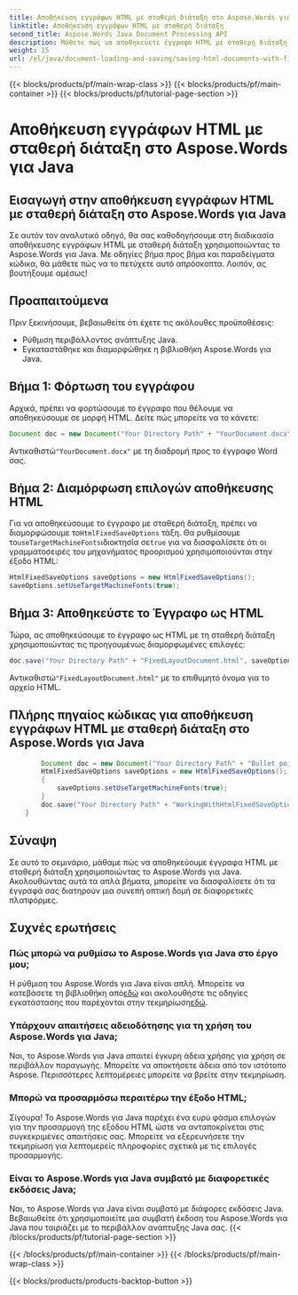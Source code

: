 ```yaml
---
title: Αποθήκευση εγγράφων HTML με σταθερή διάταξη στο Aspose.Words για Java
linktitle: Αποθήκευση εγγράφων HTML με σταθερή διάταξη
second_title: Aspose.Words Java Document Processing API
description: Μάθετε πώς να αποθηκεύετε έγγραφα HTML με σταθερή διάταξη στο Aspose.Words για Java. Ακολουθήστε τον βήμα προς βήμα οδηγό μας για απρόσκοπτη μορφοποίηση εγγράφων.
weight: 15
url: /el/java/document-loading-and-saving/saving-html-documents-with-fixed-layout/
---
```


{{< blocks/products/pf/main-wrap-class >}}
{{< blocks/products/pf/main-container >}}
{{< blocks/products/pf/tutorial-page-section >}}

# Αποθήκευση εγγράφων HTML με σταθερή διάταξη στο Aspose.Words για Java


## Εισαγωγή στην αποθήκευση εγγράφων HTML με σταθερή διάταξη στο Aspose.Words για Java

Σε αυτόν τον αναλυτικό οδηγό, θα σας καθοδηγήσουμε στη διαδικασία αποθήκευσης εγγράφων HTML με σταθερή διάταξη χρησιμοποιώντας το Aspose.Words για Java. Με οδηγίες βήμα προς βήμα και παραδείγματα κώδικα, θα μάθετε πώς να το πετύχετε αυτό απρόσκοπτα. Λοιπόν, ας βουτήξουμε αμέσως!

## Προαπαιτούμενα

Πριν ξεκινήσουμε, βεβαιωθείτε ότι έχετε τις ακόλουθες προϋποθέσεις:

- Ρύθμιση περιβάλλοντος ανάπτυξης Java.
- Εγκαταστάθηκε και διαμορφώθηκε η βιβλιοθήκη Aspose.Words για Java.

## Βήμα 1: Φόρτωση του εγγράφου

Αρχικά, πρέπει να φορτώσουμε το έγγραφο που θέλουμε να αποθηκεύσουμε σε μορφή HTML. Δείτε πώς μπορείτε να το κάνετε:

```java
Document doc = new Document("Your Directory Path" + "YourDocument.docx");
```

 Αντικαθιστώ`"YourDocument.docx"` με τη διαδρομή προς το έγγραφο Word σας.

## Βήμα 2: Διαμόρφωση επιλογών αποθήκευσης HTML

 Για να αποθηκεύσουμε το έγγραφο με σταθερή διάταξη, πρέπει να διαμορφώσουμε το`HtmlFixedSaveOptions` τάξη. Θα ρυθμίσουμε το`useTargetMachineFonts`ιδιοκτησία σε`true` για να διασφαλίσετε ότι οι γραμματοσειρές του μηχανήματος προορισμού χρησιμοποιούνται στην έξοδο HTML:

```java
HtmlFixedSaveOptions saveOptions = new HtmlFixedSaveOptions();
saveOptions.setUseTargetMachineFonts(true);
```

## Βήμα 3: Αποθηκεύστε το Έγγραφο ως HTML

Τώρα, ας αποθηκεύσουμε το έγγραφο ως HTML με τη σταθερή διάταξη χρησιμοποιώντας τις προηγουμένως διαμορφωμένες επιλογές:

```java
doc.save("Your Directory Path" + "FixedLayoutDocument.html", saveOptions);
```

 Αντικαθιστώ`"FixedLayoutDocument.html"` με το επιθυμητό όνομα για το αρχείο HTML.

## Πλήρης πηγαίος κώδικας για αποθήκευση εγγράφων HTML με σταθερή διάταξη στο Aspose.Words για Java

```java
        Document doc = new Document("Your Directory Path" + "Bullet points with alternative font.docx");
        HtmlFixedSaveOptions saveOptions = new HtmlFixedSaveOptions();
        {
            saveOptions.setUseTargetMachineFonts(true);
        }
        doc.save("Your Directory Path" + "WorkingWithHtmlFixedSaveOptions.UseFontFromTargetMachine.html", saveOptions);
    }
```

## Σύναψη

Σε αυτό το σεμινάριο, μάθαμε πώς να αποθηκεύουμε έγγραφα HTML με σταθερή διάταξη χρησιμοποιώντας το Aspose.Words για Java. Ακολουθώντας αυτά τα απλά βήματα, μπορείτε να διασφαλίσετε ότι τα έγγραφά σας διατηρούν μια συνεπή οπτική δομή σε διαφορετικές πλατφόρμες.

## Συχνές ερωτήσεις

### Πώς μπορώ να ρυθμίσω το Aspose.Words για Java στο έργο μου;

 Η ρύθμιση του Aspose.Words για Java είναι απλή. Μπορείτε να κατεβάσετε τη βιβλιοθήκη από[εδώ](https://releases.aspose.com/words/java/) και ακολουθήστε τις οδηγίες εγκατάστασης που παρέχονται στην τεκμηρίωση[εδώ](https://reference.aspose.com/words/java/).

### Υπάρχουν απαιτήσεις αδειοδότησης για τη χρήση του Aspose.Words για Java;

Ναι, το Aspose.Words για Java απαιτεί έγκυρη άδεια χρήσης για χρήση σε περιβάλλον παραγωγής. Μπορείτε να αποκτήσετε άδεια από τον ιστότοπο Aspose. Περισσότερες λεπτομέρειες μπορείτε να βρείτε στην τεκμηρίωση.

### Μπορώ να προσαρμόσω περαιτέρω την έξοδο HTML;

Σίγουρα! Το Aspose.Words για Java παρέχει ένα ευρύ φάσμα επιλογών για την προσαρμογή της εξόδου HTML ώστε να ανταποκρίνεται στις συγκεκριμένες απαιτήσεις σας. Μπορείτε να εξερευνήσετε την τεκμηρίωση για λεπτομερείς πληροφορίες σχετικά με τις επιλογές προσαρμογής.

### Είναι το Aspose.Words για Java συμβατό με διαφορετικές εκδόσεις Java;

Ναι, το Aspose.Words για Java είναι συμβατό με διάφορες εκδόσεις Java. Βεβαιωθείτε ότι χρησιμοποιείτε μια συμβατή έκδοση του Aspose.Words για Java που ταιριάζει με το περιβάλλον ανάπτυξης Java σας.
{{< /blocks/products/pf/tutorial-page-section >}}

{{< /blocks/products/pf/main-container >}}
{{< /blocks/products/pf/main-wrap-class >}}

{{< blocks/products/products-backtop-button >}}
